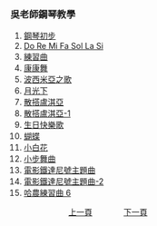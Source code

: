 ﻿---
keywords: 吳老師鋼琴教學
---
<h3>吳老師鋼琴教學</h3>

1. [鋼琴初步](./T-Piano100)
1. [Do Re Mi Fa Sol La Si](./T-DoReMiFaSolLaSi)
1. [練習曲](./T-Practice12)
1. [康康舞](./T-ConCon)
1. [波西米亞之歌](./T-Bohemian)
1. [月光下](./T-Moon)
1. [散搭盧淇亞](./T-SantaLucia)
1. [散搭盧淇亞-1](./T-SantaLucia-1)
1. [生日快樂歌](./T-HappyBirthday)
1. [蝴蝶](./T-Butterfly)
1. [小白花](./T-EdelWeiss)
1. [小步舞曲](./T-Minuet)
1. [電影鐵達尼號主題曲](./T-MyHeartWillGoOn)
1. [電影鐵達尼號主題曲-2](./T-MyHeartWillGoOn-2)
1. [哈農練習曲 6](./T-T-PracticeA06)



&nbsp;&nbsp;&nbsp;&nbsp;&nbsp;&nbsp;&nbsp;&nbsp;&nbsp;&nbsp;&nbsp;&nbsp;
&nbsp;&nbsp;&nbsp;&nbsp;&nbsp;&nbsp;&nbsp;&nbsp;&nbsp;&nbsp;&nbsp;&nbsp;
[上一頁](B-Romance-2)
&nbsp;&nbsp;&nbsp;&nbsp;&nbsp;&nbsp;&nbsp;&nbsp;&nbsp;&nbsp;&nbsp;&nbsp;
[下一頁](T-Piano100)











